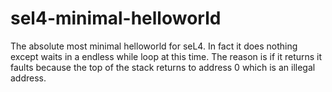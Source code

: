 # sel4-minimal-helloworld

The absolute most minimal helloworld for seL4. In fact
it does nothing except waits in a endless while loop at
this time. The reason is if it returns it faults because
the top of the stack returns to address 0 which is an
illegal address.
